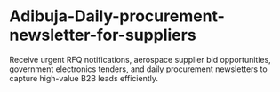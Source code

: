# Adibuja-Daily-procurement-newsletter-for-suppliers
Receive urgent RFQ notifications, aerospace supplier bid opportunities, government electronics tenders, and daily procurement newsletters to capture high-value B2B leads efficiently.
